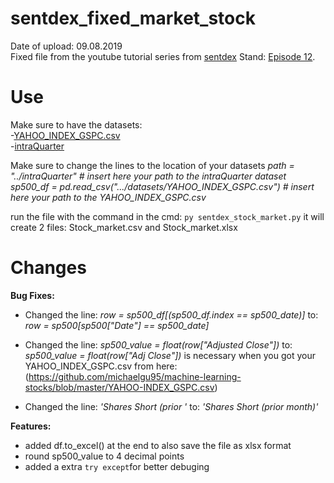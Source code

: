 # sentdex_fixed_market_stock
Date of upload: 09.08.2019  
Fixed file from the youtube tutorial series from [sentdex](https://youtu.be/URTZ2jKCgBc) Stand: [Episode 12](https://www.youtube.com/watch?v=4WM6hB7l4Lc&list=PLQVvvaa0QuDd0flgGphKCej-9jp-QdzZ3&index=12).

# Use
Make sure to have the datasets:   
-[YAHOO_INDEX_GSPC.csv](https://github.com/michaelgu95/machine-learning-stocks/blob/master/YAHOO-INDEX_GSPC.csv)                
-[intraQuarter](https://pythonprogramming.net/downloads/intraQuarter.zip/)

Make sure to change the lines to the location of your datasets
*path = "../intraQuarter" # insert here your path to the intraQuarter dataset*
*sp500_df = pd.read_csv(".../datasets/YAHOO_INDEX_GSPC.csv") # insert here your path to the YAHOO_INDEX_GSPC.csv*

run the file with the command in the cmd:
``` py sentdex_stock_market.py ```
it will create 2 files: Stock_market.csv and Stock_market.xlsx 

# Changes
**Bug Fixes:**
- Changed the line: *row = sp500_df\[(sp500_df.index == sp500_date)\]*
  to: *row = sp500\[sp500\["Date"\] == sp500_date]*

- Changed the line: *sp500_value = float(row\["Adjusted Close"\])*
  to: *sp500_value = float(row\["Adj Close"\])*
  is necessary when you got your YAHOO_INDEX_GSPC.csv from here: (https://github.com/michaelgu95/machine-learning-stocks/blob/master/YAHOO-INDEX_GSPC.csv)
  
 - Changed the line: *'Shares Short (prior '*
  to: *'Shares Short (prior month)'*
 
  
**Features:**
- added df.to_excel() at the end to also save the file as xlsx format
- round sp500_value to 4 decimal points 
- added a extra ```try except```for better debuging
